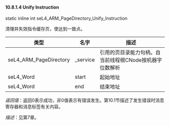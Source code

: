 #### 10.8.1.4  Unify Instruction

static inline int seL4_ARM_PageDirectory_Unify_Instruction

清理并失效指令缓存页，使达到一致点。

类型 | 名字 | 描述
--- | --- | ---
seL4_ARM_PageDirectory | _service | 引用的页目录能力句柄。自当前线程根CNode按机器字位数解析
seL4_Word | start | 起始地址
seL4_Word | end | 结束地址

*返回值*：返回0表示成功，非0值表示有错误发生。第10.1节描述了发生错误时消息寄存器和消息标签有关内容。

*描述*：见第7章。
